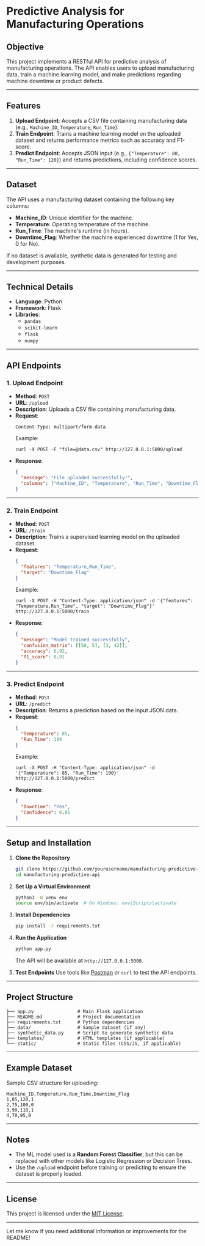 # Predictive Analysis for Manufacturing Operations

## Objective

This project implements a RESTful API for predictive analysis of manufacturing operations. The API enables users to upload manufacturing data, train a machine learning model, and make predictions regarding machine downtime or product defects.

---

## Features

1. **Upload Endpoint**: Accepts a CSV file containing manufacturing data (e.g., `Machine_ID`, `Temperature`, `Run_Time`).
2. **Train Endpoint**: Trains a machine learning model on the uploaded dataset and returns performance metrics such as accuracy and F1-score.
3. **Predict Endpoint**: Accepts JSON input (e.g., `{"Temperature": 80, "Run_Time": 120}`) and returns predictions, including confidence scores.

---

## Dataset

The API uses a manufacturing dataset containing the following key columns:
- **Machine_ID**: Unique identifier for the machine.
- **Temperature**: Operating temperature of the machine.
- **Run_Time**: The machine's runtime (in hours).
- **Downtime_Flag**: Whether the machine experienced downtime (1 for Yes, 0 for No).

If no dataset is available, synthetic data is generated for testing and development purposes.

---

## Technical Details

- **Language**: Python
- **Framework**: Flask
- **Libraries**: 
  - `pandas`
  - `scikit-learn`
  - `flask`
  - `numpy`

---

## API Endpoints

### 1. **Upload Endpoint**
- **Method**: `POST`
- **URL**: `/upload`
- **Description**: Uploads a CSV file containing manufacturing data.
- **Request**:
  ```
  Content-Type: multipart/form-data
  ```
  Example:
  ```
  curl -X POST -F "file=@data.csv" http://127.0.0.1:5000/upload
  ```
- **Response**:
  ```json
  {
    "message": "File uploaded successfully!",
    "columns": ["Machine_ID", "Temperature", "Run_Time", "Downtime_Flag"]
  }
  ```

---

### 2. **Train Endpoint**
- **Method**: `POST`
- **URL**: `/train`
- **Description**: Trains a supervised learning model on the uploaded dataset.
- **Request**:
  ```json
  {
    "features": "Temperature,Run_Time",
    "target": "Downtime_Flag"
  }
  ```
  Example:
  ```
  curl -X POST -H "Content-Type: application/json" -d '{"features": "Temperature,Run_Time", "target": "Downtime_Flag"}' http://127.0.0.1:5000/train
  ```
- **Response**:
  ```json
  {
    "message": "Model trained successfully",
    "confusion_matrix": [[50, 5], [3, 42]],
    "accuracy": 0.92,
    "f1_score": 0.91
  }
  ```

---

### 3. **Predict Endpoint**
- **Method**: `POST`
- **URL**: `/predict`
- **Description**: Returns a prediction based on the input JSON data.
- **Request**:
  ```json
  {
    "Temperature": 85,
    "Run_Time": 100
  }
  ```
  Example:
  ```
  curl -X POST -H "Content-Type: application/json" -d '{"Temperature": 85, "Run_Time": 100}' http://127.0.0.1:5000/predict
  ```
- **Response**:
  ```json
  {
    "Downtime": "Yes",
    "Confidence": 0.85
  }
  ```

---

## Setup and Installation

1. **Clone the Repository**
   ```bash
   git clone https://github.com/yourusername/manufacturing-predictive-api.git
   cd manufacturing-predictive-api
   ```

2. **Set Up a Virtual Environment**
   ```bash
   python3 -m venv env
   source env/bin/activate  # On Windows: env\Scripts\activate
   ```

3. **Install Dependencies**
   ```bash
   pip install -r requirements.txt
   ```

4. **Run the Application**
   ```bash
   python app.py
   ```
   The API will be available at `http://127.0.0.1:5000`.

5. **Test Endpoints**
   Use tools like [Postman](https://www.postman.com/) or `curl` to test the API endpoints.

---

## Project Structure

```
├── app.py                # Main Flask application
├── README.md             # Project documentation
├── requirements.txt      # Python dependencies
├── data/                 # Sample dataset (if any)
├── synthetic_data.py     # Script to generate synthetic data
├── templates/            # HTML templates (if applicable)
└── static/               # Static files (CSS/JS, if applicable)
```

---

## Example Dataset

Sample CSV structure for uploading:
```
Machine_ID,Temperature,Run_Time,Downtime_Flag
1,85,120,1
2,75,100,0
3,90,110,1
4,70,95,0
```

---

## Notes

- The ML model used is a **Random Forest Classifier**, but this can be replaced with other models like Logistic Regression or Decision Trees.
- Use the `/upload` endpoint before training or predicting to ensure the dataset is properly loaded.

---

## License

This project is licensed under the [MIT License](LICENSE).

---

Let me know if you need additional information or improvements for the README!
